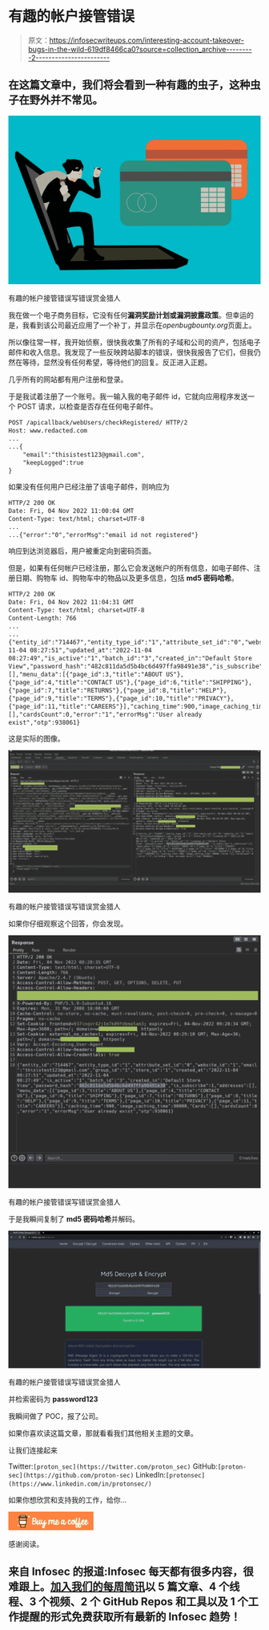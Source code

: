 # 有趣的帐户接管错误

> 原文：<https://infosecwriteups.com/interesting-account-takeover-bugs-in-the-wild-619df8466ca0?source=collection_archive---------2----------------------->

## 在这篇文章中，我们将会看到一种有趣的虫子，这种虫子在野外并不常见。

![](img/77f4aafc08cb9d491183873d04e8a75a.png)

有趣的帐户接管错误写错误赏金猎人

我在做一个电子商务目标，它没有任何**漏洞奖励计划或漏洞披露政策**。但幸运的是，我看到该公司最近应用了一个补丁，并显示在*openbugbounty.org*页面上。

所以像往常一样，我开始侦察，很快我收集了所有的子域和公司的资产，包括电子邮件和收入信息。我发现了一些反映跨站脚本的错误，很快我报告了它们，但我仍然在等待，显然没有任何希望，等待他们的回复。反正进入正题。

几乎所有的网站都有用户注册和登录。

于是我试着注册了一个账号。我一输入我的电子邮件 id，它就向应用程序发送一个 POST 请求，以检查是否存在任何电子邮件。

```
POST /apicallback/webUsers/checkRegistered/ HTTP/2
Host: www.redacted.com
...
...{
    "email":"thisistest123@gmail.com",
    "keepLogged":true
}
```

如果没有任何用户已经注册了该电子邮件，则响应为

```
HTTP/2 200 OK
Date: Fri, 04 Nov 2022 11:00:04 GMT
Content-Type: text/html; charset=UTF-8
...
...{"error":"0","errorMsg":"email id not registered"}
```

响应到达浏览器后，用户被重定向到密码页面。

但是，如果有任何帐户已经注册，那么它会发送帐户的所有信息，如电子邮件、注册日期、购物车 id、购物车中的物品以及更多信息，包括 **md5 密码哈希**。

```
HTTP/2 200 OK
Date: Fri, 04 Nov 2022 11:04:31 GMT
Content-Type: text/html; charset=UTF-8
Content-Length: 766
...
...{"entity_id":"714467","entity_type_id":"1","attribute_set_id":"0","website_id":"1","email":"thisistest123@gmail.com","group_id":"1","store_id":"1","created_at":"2022-11-04 08:27:51","updated_at":"2022-11-04 08:27:49","is_active":"1","batch_id":"3","created_in":"Default Store View","password_hash":"482c811da5d5b4bc6d497ffa98491e38","is_subscribe":1,"addresses":[],"menu_data":[{"page_id":3,"title":"ABOUT US"},{"page_id":4,"title":"CONTACT US"},{"page_id":6,"title":"SHIPPING"},{"page_id":7,"title":"RETURNS"},{"page_id":8,"title":"HELP"},{"page_id":9,"title":"TERMS"},{"page_id":10,"title":"PRIVACY"},{"page_id":11,"title":"CAREERS"}],"caching_time":900,"image_caching_time":90000,"Cards":[],"cardsCount":0,"error":"1","errorMsg":"User already exist","otp":938061}
```

这是实际的图像。

![](img/26437fb5817b9296b60e297996cf2cb2.png)

有趣的帐户接管错误写错误赏金猎人

如果你仔细观察这个回答，你会发现。

![](img/9fc77a7965dac319df3a5b604232c0e6.png)

有趣的帐户接管错误写错误赏金猎人

于是我瞬间复制了 **md5 密码哈希**并解码。

![](img/613aaad920661d2beedffc265501a57f.png)

有趣的帐户接管错误写错误赏金猎人

并检索密码为 **password123**

我瞬间做了 POC，报了公司。

如果你喜欢读这篇文章，那就看看我们其他相关主题的文章。

让我们连接起来

Twitter:`[proton_sec](https://twitter.com/proton_sec)`
GitHub:`[proton-sec](https://github.com/proton-sec)`
LinkedIn:`[protonsec](https://www.linkedin.com/in/protonsec/)`

如果你想欣赏和支持我的工作，给你…

[![](img/4bc5de35955c00939383a18fb66b41d8.png)](https://www.buymeacoffee.com/protonsec)

感谢阅读。

## 来自 Infosec 的报道:Infosec 每天都有很多内容，很难跟上。[加入我们的每周简讯](https://weekly.infosecwriteups.com/)以 5 篇文章、4 个线程、3 个视频、2 个 GitHub Repos 和工具以及 1 个工作提醒的形式免费获取所有最新的 Infosec 趋势！